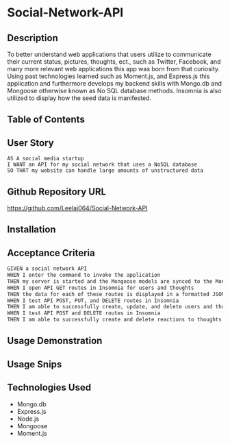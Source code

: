 # Social-Network-API

## Description
To better understand web applications that users utilize to communicate their current status, pictures, thoughts, ect., such as Twitter, Facebook, and many more relevant web applications this app was born from that curiosity. Using past technologies learned such as Moment.js, and Express.js this application and furthermore develops my backend skills with Mongo.db and Mongoose otherwise known as No SQL database methods. Insomnia is also utilized to display how the seed data is manifested.

## Table of Contents


## User Story

```
AS A social media startup
I WANT an API for my social network that uses a NoSQL database
SO THAT my website can handle large amounts of unstructured data

```
## Github Repository URL

https://github.com/Leelai064/Social-Network-API

## Installation

## Acceptance Criteria
```md
GIVEN a social network API
WHEN I enter the command to invoke the application
THEN my server is started and the Mongoose models are synced to the MongoDB database
WHEN I open API GET routes in Insomnia for users and thoughts
THEN the data for each of these routes is displayed in a formatted JSON
WHEN I test API POST, PUT, and DELETE routes in Insomnia
THEN I am able to successfully create, update, and delete users and thoughts in my database
WHEN I test API POST and DELETE routes in Insomnia
THEN I am able to successfully create and delete reactions to thoughts and add and remove friends to a user’s friend list
```

## Usage Demonstration

## Usage Snips

## Technologies Used

* Mongo.db
* Express.js
* Node.js
* Mongoose
* Moment.js